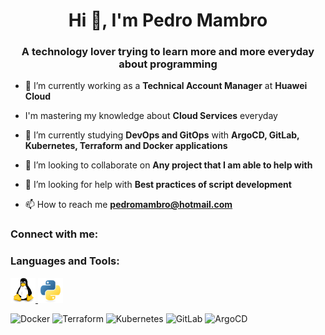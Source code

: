 <h1 align="center">Hi 👋, I'm Pedro Mambro</h1>
<h3 align="center">A technology lover trying to learn more and more everyday about programming</h3>

- 🔭 I’m currently working as a **Technical Account Manager** at **Huawei Cloud**

- I'm mastering my knowledge about **Cloud Services** everyday

- 🌱 I’m currently studying **DevOps and GitOps** with **ArgoCD, GitLab, Kubernetes, Terraform and Docker applications**

- 👯 I’m looking to collaborate on **Any project that I am able to help with**

- 🤝 I’m looking for help with **Best practices of script development**

- 📫 How to reach me **pedromambro@hotmail.com**

<h3 align="left">Connect with me:</h3>
<p align="left">
</p>

<h3 align="left">Languages and Tools:</h3>
<p align="left"> <a href="https://www.linux.org/" target="_blank" rel="noreferrer"> <img src="https://raw.githubusercontent.com/devicons/devicon/master/icons/linux/linux-original.svg" alt="linux" width="40" height="40"/> </a> <a href="https://www.python.org" target="_blank" rel="noreferrer"> <img src="https://raw.githubusercontent.com/devicons/devicon/master/icons/python/python-original.svg" alt="python" width="40" height="40"/> </a> </p>

<img src="https://upload.wikimedia.org/wikipedia/commons/thumb/3/39/Docker_logo.svg/1024px-Docker_logo.svg.png" alt="Docker" width="50" height="50"/>
<img src="https://upload.wikimedia.org/wikipedia/commons/a/a2/Terraform_Logo.svg" alt="Terraform" width="50" height="50"/>
<img src="https://upload.wikimedia.org/wikipedia/commons/3/3e/Kubernetes_logo.svg" alt="Kubernetes" width="50" height="50"/>
<img src="https://upload.wikimedia.org/wikipedia/commons/0/01/GitLab_Logo.svg" alt="GitLab" width="50" height="50"/>
<img src="https://upload.wikimedia.org/wikipedia/commons/5/56/ArgoCD_logo.svg" alt="ArgoCD" width="50" height="50"/>
